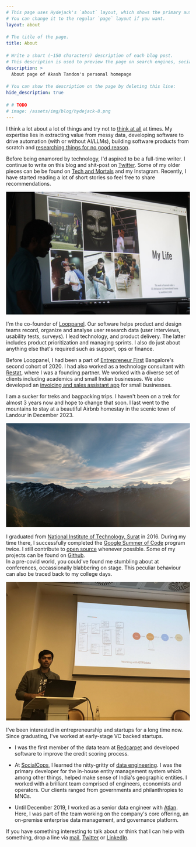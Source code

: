 ```yaml
---
# This page uses Hydejack's `about` layout, which shows the primary author's picture and about text at the top.
# You can change it to the regular `page` layout if you want.
layout: about

# The title of the page.
title: About

# Write a short (~150 characters) description of each blog post.
# This description is used to preview the page on search engines, social media, etc.
description: >
  About page of Akash Tandon's personal homepage

# You can show the description on the page by deleting this line:
hide_description: true

# # TODO
# image: /assets/img/blog/hydejack-8.png
---
```


I think a lot about a lot of things and try not to [think at all](https://www.headspace.com/meditation-101/what-is-meditation) at times. My expertise lies in extracting value from messy data, developing software to drive automation (with or without AI/LLMs), building software products from scratch and [researching things for no good reason](https://www.youtube.com/watch?v=lmTmGLzPVyM).

Before being enamored by technology, I'd aspired to be a full-time writer. I continue to write on this blog and shit-post on [Twitter](https://twitter.com/akashtandon). Some of my older pieces can be be found on [Tech and Mortals](https://techandmortals.wordpress.com/) and my Instagram. Recently, I have started reading a lot of short stories so feel free to share recommendations.

![profile_prez_image](/assets/img/sc_profile_demo_1.jpg)

I'm the co-founder of [Looppanel](https://looppanel.com). Our software helps product and design teams record, organize and analyse user research data (user interviews, usability tests, surveys). I lead technology, and product delivery. The latter includes product prioritization and managing sprints. I also do just about anything else that's required such as support, ops or finance.

Before Looppanel, I had been a part of [Entrepreneur First](https://www.joinef.com/) Bangalore's second cohort of 2020. I had also worked as a technology consultant with [Restat](https://restat.co/), where I was a founding partner. We worked with a diverse set of clients including academics and small Indian businesses. We also developed an [invoicing and sales assistant app](https://play.google.com/store/apps/details?id=com.restat.bizassist&hl=en_IN) for small businesses.


I am a sucker for treks and bagpacking trips. I haven't been on a trek for almost 3 years now and hope to change that soon. I last went to the mountains to stay at a beautiful Airbnb homestay in the scenic town of Landour in December 2023.

![chandrashila_peak](/assets/img/chandrashila_peak.jpg)


I graduated from [National Institute of Technology, Surat](http://www.svnit.ac.in/) in 2016. During my time there, I successfully completed the [Google Summer of Code](https://summerofcode.withgoogle.com/) program twice. I still contribute to [open source](https://en.wikipedia.org/wiki/Free_and_open-source_software) whenever possible. Some of my projects can be found on [Github](https://github.com/analyticalmonk).  
In a pre-covid world, you could've found me stumbling about at conferences, occassionally blabbering on stage. This peculiar behaviour can also be traced back to my college days.

![pycon_italy_talk](/assets/img/pycon_italy_talk.jpg)

I've been interested in entrepreneurship and startups for a long time now. Since graduating, I've worked at early-stage VC backed startups.

- I was the first member of the data team at [Redcarpet](https://www.redcarpetup.com/) and developed software to improve the credit scoring process.  

- At [SocialCops](https://socialcops.com/), I learned the nitty-gritty of [data engineering](https://medium.com/@rchang/a-beginners-guide-to-data-engineering-part-i-4227c5c457d7). I was the primary developer for the in-house entity management system which among other things, helped make sense of India's geographic entities. I worked with a brilliant team comprised of engineers, economists and operators. Our clients ranged from governments and philanthropies to MNCs.

- Until December 2019, I worked as a senior data engineer with [Atlan](https://atlan.com/). Here, I was part of the team working on the company's core offering, an on-premise enterprise data management, and governance platform.

If you have something interesting to talk about or think that I can help with something, drop a line via [mail](mailto:akashtndn@looppanel.com), [Twitter](https://twitter.com/AkashTandon) or [LinkedIn](https://www.linkedin.com/in/akashtandon/).
